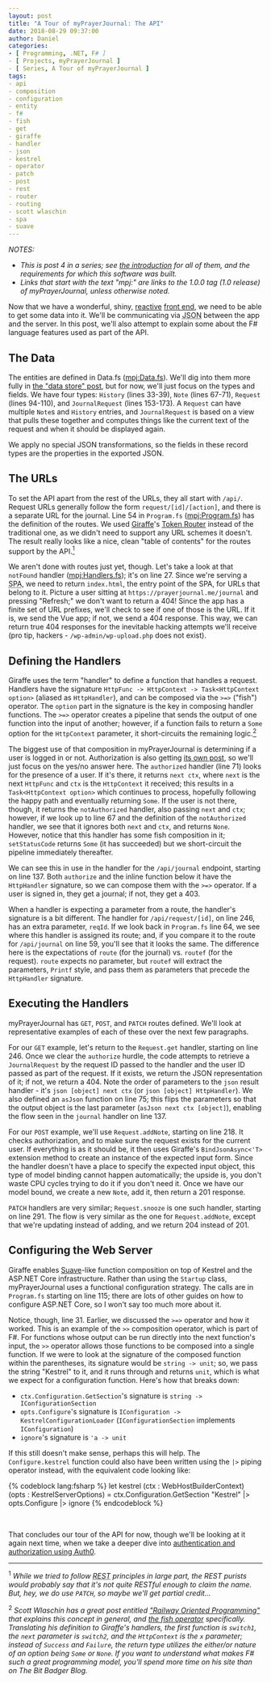 ```yaml
---
layout: post
title: "A Tour of myPrayerJournal: The API"
date: 2018-08-29 09:37:00
author: Daniel
categories:
- [ Programming, .NET, F# ]
- [ Projects, myPrayerJournal ]
- [ Series, A Tour of myPrayerJournal ]
tags:
- api
- composition
- configuration
- entity
- f#
- fish
- get
- giraffe
- handler
- json
- kestrel
- operator
- patch
- post
- rest
- router
- routing
- scott wlaschin
- spa
- suave
---
```

_NOTES:_
- _This is post 4 in a series; see [the introduction][intro] for all of them, and the requirements for which this software was built._
- _Links that start with the text "mpj:" are links to the 1.0.0 tag (1.0 release) of myPrayerJournal, unless otherwise noted._

Now that we have a wonderful, shiny, [reactive][] [front end][], we need to be able to get some data into it. We'll be communicating via <abbr title="JavaScript Object Notation">JSON</abbr> between the app and the server. In this post, we'll also attempt to explain some about the F# language features used as part of the API.

## The Data

The entities are defined in Data.fs ([mpj:Data.fs][Data.fs]). We'll dig into them more fully in [the "data store" post][data], but for now, we'll just focus on the types and fields. We have four types: `History` (lines 33-39), `Note` (lines 67-71), `Request` (lines 94-110), and `JournalRequest` (lines 153-173). A `Request` can have multiple `Note`s and `History` entries, and `JournalRequest` is based on a view that pulls these together and computes things like the current text of the request and when it should be displayed again.

We apply no special JSON transformations, so the fields in these record types are the properties in the exported JSON.

## The URLs

To set the API apart from the rest of the URLs, they all start with `/api/`. Request URLs generally follow the form `request/[id]/[action]`, and there is a separate URL for the journal. Line 54 in `Program.fs` ([mpj:Program.fs][Program.fs]) has the definition of the routes. We used [Giraffe][]'s [Token Router][TR] instead of the traditional one, as we didn't need to support any URL schemes it doesn't. The result really looks like a nice, clean "table of contents" for the routes support by the API.<a href="#note-1"><sup>1</sup></a>

We aren't done with routes just yet, though. Let's take a look at that `notFound` handler ([mpj:Handlers.fs][Handlers.fs]); it's on line 27. Since we're serving a <abbr title="Single Page Application">SPA</abbr>, we need to return `index.html`, the entry point of the SPA, for URLs that belong to it. Picture a user sitting at `https://prayerjournal.me/journal` and pressing "Refresh;" we don't want to return a 404! Since the app has a finite set of URL prefixes, we'll check to see if one of those is the URL. If it is, we send the Vue app; if not, we send a 404 response. This way, we can return true 404 responses for the inevitable hacking attempts we'll receive (pro tip, hackers - `/wp-admin/wp-upload.php` does not exist).

## Defining the Handlers

Giraffe uses the term "handler" to define a function that handles a request. Handlers have the signature `HttpFunc -> HttpContext -> Task<HttpContext option>` (aliased as `HttpHandler`), and can be composed via the `>=>` ("fish") operator. The `option` part in the signature is the key in composing handler functions. The `>=>` operator creates a pipeline that sends the output of one function into the input of another; however, if a function fails to return a `Some` option for the `HttpContext` parameter, it short-circuits the remaining logic.<a href="#note-2"><sup>2</sup></a>

The biggest use of that composition in myPrayerJournal is determining if a user is logged in or not. Authorization is also getting [its own post][auth], so we'll just focus on the yes/no answer here. The `authorized` handler (line 71) looks for the presence of a user. If it's there, it returns `next ctx`, where `next` is the next `HttpFunc` and `ctx` is the `HttpContext` it received; this results in a `Task<HttpContext option>` which continues to process, hopefully following the happy path and eventually returning `Some`. If the user is not there, though, it returns the `notAuthorized` handler, also passing `next` and `ctx`; however, if we look up to line 67 and the definition of the `notAuthorized` handler, we see that it ignores both `next` and `ctx`, and returns `None`. However, notice that this handler has some fish composition in it; `setStatusCode` returns `Some` (it has succeeded) but we short-circuit the pipeline immediately thereafter.

We can see this in use in the handler for the `/api/journal` endpoint, starting on line 137. Both `authorize` and the inline function below it have the `HttpHandler` signature, so we can compose them with the `>=>` operator. If a user is signed in, they get a journal; if not, they get a 403.

When a handler is expecting a parameter from a route, the handler's signature is a bit different. The handler for `/api/request/[id]`, on line 246, has an extra parameter, `reqId`. If we look back in `Program.fs` line 64, we see where this handler is assigned its route; and, if you compare it to the route for `/api/journal` on line 59, you'll see that it looks the same. The difference here is the expectations of `route` (for the journal) vs. `routef` (for the request). `route` expects no parameter, but `routef` will extract the parameters, `Printf` style, and pass them as parameters that precede the `HttpHandler` signature.

## Executing the Handlers

myPrayerJournal has `GET`, `POST`, and `PATCH` routes defined. We'll look at representative examples of each of these over the next few paragraphs.

For our `GET` example, let's return to the `Request.get` handler, starting on line 246. Once we clear the `authorize` hurdle, the code attempts to retrieve a `JournalRequest` by the request ID passed to the handler and the user ID passed as part of the request. If it exists, we return the JSON representation of it; if not, we return a 404. Note the order of parameters to the `json` result handler - it's `json [object] next ctx` (or `json [object] HttpHandler`). We also defined an `asJson` function on line 75; this flips the parameters so that the output object is the last parameter (`asJson next ctx [object]`), enabling the flow seen in the `journal` handler on line 137.

For our `POST` example, we'll use `Request.addNote`, starting on line 218. It checks authorization, and to make sure the request exists for the current user. If everything is as it should be, it then uses Giraffe's `BindJsonAsync<'T>` extension method to create an instance of the expected input form. Since the handler doesn't have a place to specify the expected input object, this type of model binding cannot happen automatically; the upside is, you don't waste CPU cycles trying to do it if you don't need it. Once we have our model bound, we create a new `Note`, add it, then return a 201 response.

`PATCH` handlers are very similar; `Request.snooze` is one such handler, starting on line 291. The flow is very similar as the one for `Request.addNote`, except that we're updating instead of adding, and we return 204 instead of 201.

## Configuring the Web Server

Giraffe enables [Suave][]-like function composition on top of Kestrel and the ASP.NET Core infrastructure. Rather than using the `Startup` class, myPrayerJournal uses a functional configuration strategy. The calls are in `Program.fs` starting on line 115; there are lots of other guides on how to configure ASP.NET Core, so I won't say too much more about it.

Notice, though, line 31. Earlier, we discussed the `>=>` operator and how it worked. This is an example of the `>>` composition operator, which is part of F#. For functions whose output can be run directly into the next function's input, the `>>` operator allows those functions to be composed into a single function. If we were to look at the signature of the composed function within the parentheses, its signature would be `string -> unit`; so, we pass the string "Kestrel" to it, and it runs through and returns `unit`, which is what we expect for a configuration function. Here's how that breaks down:
- `ctx.Configuration.GetSection`'s signature is `string -> IConfigurationSection`
- `opts.Configure`'s signature is `IConfiguration -> KestrelConfigurationLoader` (`IConfigurationSection` implements `IConfiguration`)
- `ignore`'s signature is `'a -> unit`

If this still doesn't make sense, perhaps this will help. The `Configure.kestrel` function could also have been written using the `|>` piping operator instead, with the equivalent code looking like:

{% codeblock lang:fsharp %}
  let kestrel (ctx : WebHostBuilderContext) (opts : KestrelServerOptions) =
    ctx.Configuration.GetSection "Kestrel"
    |> opts.Configure
    |> ignore
{% endcodeblock %}

<p>&nbsp;</p>

That concludes our tour of the API for now, though we'll be looking at it again next time, when we take a deeper dive into [authentication and authorization using Auth0][auth].

---

<a name="note-1"><sup>1</sup></a>  _While we tried to follow <abbr title="Representational State Transfer">REST</abbr> principles in large part, the REST purists would probably say that it's not quite RESTful enough to claim the name. But, hey, we do use `PATCH`, so maybe we'll get partial credit..._

<a name="note-2"><sup>2</sup></a> _Scott Wlaschin has a great post entitled ["Railway Oriented Programming"][ROP] that explains this concept in general, and [the fish operator][ROP-fish] specifically. Translating his definition to Giraffe's handlers, the first function is `switch1`, the `next` parameter is `switch2`, and the `HttpContext` is the `x` parameter; instead of `Success` and `Failure`, the return type utilizes the either/or nature of an option being `Some` or `None`. If you want to understand what makes F# such a great programming model, you'll spend more time on his site than on The Bit Badger Blog._


[intro]: /2018/a-tour-of-myprayerjournal/introduction.html "A Tour of myPrayerJournal: Introduction | The Bit Badger Blog"
[reactive]: /2018/a-tour-of-myprayerjournal/state-in-the-browser.html "A Tour of myPrayerJournal: State in the Browser | The Bit Badger Blog"
[front end]: /2018/a-tour-of-myprayerjournal/the-front-end.html "A Tour of myPrayerJournal: The Front End | The Bit Badger Blog"
[Data.fs]: https://github.com/bit-badger/myPrayerJournal/blob/1.0.0/src/api/MyPrayerJournal.Api/Data.fs "api/Data.fs | myPrayerJournal | GitHub"
[data]: /2018/a-tour-of-myprayerjournal/the-data-store.html "A Tour of myPrayerJournal: The Data Store | The Bit Badger Blog"
[Program.fs]: https://github.com/bit-badger/myPrayerJournal/blob/1.0.0/src/api/MyPrayerJournal.Api/Program.fs "api/Program.fs | myPrayerJournal | GitHub"
[Giraffe]: https://github.com/giraffe-fsharp/Giraffe "Giraffe | GitHub"
[TR]: https://github.com/giraffe-fsharp/Giraffe.TokenRouter "Giraffe.TokenRouter | GitHub"
[Handlers.fs]: https://github.com/bit-badger/myPrayerJournal/blob/1.0.0/src/api/MyPrayerJournal.Api/Handlers.fs "app/Handlers.fs | myPrayerJournal | GitHub"
[auth]: /2018/a-tour-of-myprayerjournal/authentication.html "A Tour of myPrayerJournal: Authentication | The Bit Badger Blog"
[Suave]: https://suave.io
[ROP]: https://fsharpforfunandprofit.com/posts/recipe-part2/ "Railway oriented programming | F# for Fun and Profit"
[ROP-fish]: https://fsharpforfunandprofit.com/posts/recipe-part2/#an-alternative-to-bind "An alternative to bind | Railway oriented programming | F# for Fun and Profit"
